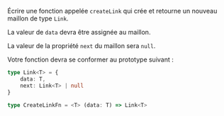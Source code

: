 Écrire une fonction appelée `createLink` qui crée et retourne un nouveau maillon de type `Link`.

La valeur de `data` devra être assignée au maillon.

La valeur de la propriété `next` du maillon sera `null`.

Votre fonction devra se conformer au prototype suivant :

```typescript
type Link<T> = {
	data: T,
	next: Link<T> | null
}

type CreateLinkFn = <T> (data: T) => Link<T>
```